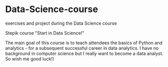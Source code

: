 # Data-Science-course
exercises and project during the Data Science course

Stepik course "Start in Data Science!"

The main goal of this course is to teach attendees the basics of Python and analytics - for a subsequent successful career in data analytics.
I have no background in computer science but I really want to become a data analyst.
So wish me good luck!)
